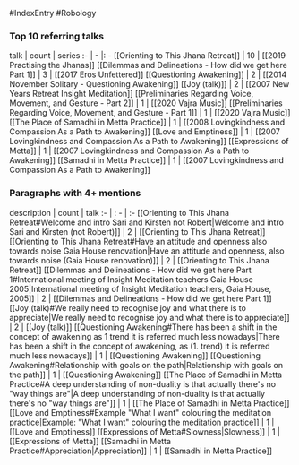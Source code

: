 #IndexEntry #Robology

### Top 10 referring talks
talk | count | series
:- | - |: -
[[Orienting to This Jhana Retreat]] | 10 | [[2019 Practising the Jhanas]]
[[Dilemmas and Delineations - How did we get here Part 1]] | 3 | [[2017 Eros Unfettered]]
[[Questioning Awakening]] | 2 | [[2014 November Solitary - Questioning Awakening]]
[[Joy (talk)]] | 2 | [[2007 New Years Retreat Insight Meditation]]
[[Preliminaries Regarding Voice, Movement, and Gesture - Part 2]] | 1 | [[2020 Vajra Music]]
[[Preliminaries Regarding Voice, Movement, and Gesture - Part 1]] | 1 | [[2020 Vajra Music]]
[[The Place of Samadhi in Metta Practice]] | 1 | [[2008 Lovingkindness and Compassion As a Path to Awakening]]
[[Love and Emptiness]] | 1 | [[2007 Lovingkindness and Compassion As a Path to Awakening]]
[[Expressions of Metta]] | 1 | [[2007 Lovingkindness and Compassion As a Path to Awakening]]
[[Samadhi in Metta Practice]] | 1 | [[2007 Lovingkindness and Compassion As a Path to Awakening]]

### Paragraphs with 4+ mentions
description | count | talk
:- | : - | :-
[[Orienting to This Jhana Retreat#Welcome and intro Sari and Kirsten not Robert\|Welcome and intro Sari and Kirsten (not Robert)]] | 2 | [[Orienting to This Jhana Retreat]]
[[Orienting to This Jhana Retreat#Have an attitude and openness also towards noise Gaia House renovation\|Have an attitude and openness, also towards noise (Gaia House renovation)]] | 2 | [[Orienting to This Jhana Retreat]]
[[Dilemmas and Delineations - How did we get here Part 1#International meeting of Insight Meditation teachers Gaia House 2005\|International meeting of Insight Meditation teachers, Gaia House, 2005]] | 2 | [[Dilemmas and Delineations - How did we get here Part 1]]
[[Joy (talk)#We really need to recognise joy and what there is to appreciate\|We really need to recognise joy and what there is to appreciate]] | 2 | [[Joy (talk)]]
[[Questioning Awakening#There has been a shift in the concept of awakening as 1 trend it is referred much less nowadays\|There has been a shift in the concept of awakening, as (1. trend) it is referred much less nowadays]] | 1 | [[Questioning Awakening]]
[[Questioning Awakening#Relationship with goals on the path\|Relationship with goals on the path]] | 1 | [[Questioning Awakening]]
[[The Place of Samadhi in Metta Practice#A deep understanding of non-duality is that actually there's no "way things are"\|A deep understanding of non-duality is that actually there's no "way things are"]] | 1 | [[The Place of Samadhi in Metta Practice]]
[[Love and Emptiness#Example "What I want" colouring the meditation practice\|Example: "What I want" colouring the meditation practice]] | 1 | [[Love and Emptiness]]
[[Expressions of Metta#Slowness\|Slowness]] | 1 | [[Expressions of Metta]]
[[Samadhi in Metta Practice#Appreciation\|Appreciation]] | 1 | [[Samadhi in Metta Practice]]

